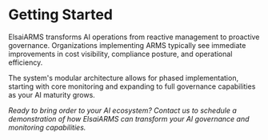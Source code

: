 # Getting Started

ElsaiARMS transforms AI operations from reactive management to proactive governance. Organizations implementing ARMS typically see immediate improvements in cost visibility, compliance posture, and operational efficiency.

The system's modular architecture allows for phased implementation, starting with core monitoring and expanding to full governance capabilities as your AI maturity grows.

*Ready to bring order to your AI ecosystem? Contact us to schedule a demonstration of how ElsaiARMS can transform your AI governance and monitoring capabilities.*